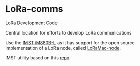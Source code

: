 # LoRa-comms 
LoRa Development Code


Central location for efforts to develop LoRa communications

Use the [IMST iM880B-L](http://www.wireless-solutions.de/products/radiomodules/im880b-l.html)
    as it has support for the open source implementation of a LoRa node, 
    called [LoRaMac-node](http://github.com/Lora-net/LoRaMac-node).

IMST utility based on this [repo](https://github.com/jonathanrcarter/imst-lora-node-utility).

